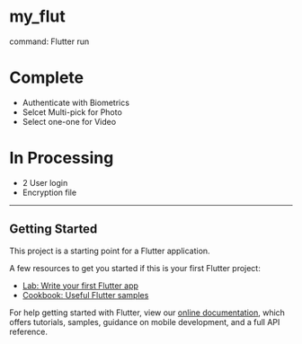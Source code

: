 # my_flut

command: Flutter run

# Complete
- Authenticate with Biometrics
- Selcet Multi-pick for Photo
- Select one-one for Video

# In Processing
- 2 User login
- Encryption file

_____________________________________________________________________________________
## Getting Started

This project is a starting point for a Flutter application.

A few resources to get you started if this is your first Flutter project:

- [Lab: Write your first Flutter app](https://flutter.dev/docs/get-started/codelab)
- [Cookbook: Useful Flutter samples](https://flutter.dev/docs/cookbook)

For help getting started with Flutter, view our
[online documentation](https://flutter.dev/docs), which offers tutorials,
samples, guidance on mobile development, and a full API reference.
